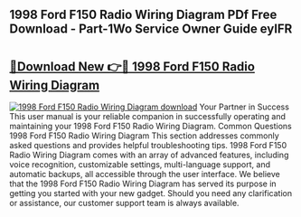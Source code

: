 ## 1998 Ford F150 Radio Wiring Diagram PDf Free Download - Part-1Wo Service Owner Guide eylFR

# <h2><a href="http://dfls57.blite.top/?on=1998+Ford+F150+Radio+Wiring+Diagram">🔗Download New 👉🔴 1998 Ford F150 Radio Wiring Diagram</a></h2>

[![1998 Ford F150 Radio Wiring Diagram download](https://i.imgur.com/lujVjoI.png)](http://dfls57.blite.top/?on=1998+Ford+F150+Radio+Wiring+Diagram)
Your Partner in Success This user manual is your reliable companion in successfully operating and maintaining your 1998 Ford F150 Radio Wiring Diagram. Common Questions 1998 Ford F150 Radio Wiring Diagram This section addresses commonly asked questions and provides helpful troubleshooting tips. 1998 Ford F150 Radio Wiring Diagram comes with an array of advanced features, including voice recognition, customizable settings, multi-language support, and automatic backups, all accessible through the user interface. We believe that the 1998 Ford F150 Radio Wiring Diagram has served its purpose in getting you started with your new gadget. Should you need any clarification or assistance, our customer support team is always available.
